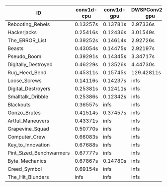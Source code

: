 |ID|conv1d-cpu|conv1d-gpu|DWSPConv2D-gpu|gemm-gpu|avg|
|-|-|-|-|-|-|
|Rebooting_Rebels|0.13257s|0.13781s|2.97336s|1.73841s|1.24554s|
|Hackerjacks|0.25416s|0.12436s|3.01549s|1.92616s|1.33004s|
|The_ERROR_List|0.39252s|0.14614s|2.92726s|1.92790s|1.34846s|
|Beasts|0.43054s|0.14475s|2.92197s|1.90530s|1.35064s|
|Pseudo_Boom|0.39291s|0.14345s|3.34717s|2.02145s|1.47624s|
|Digitally_Destroyed|0.46229s|0.13526s|4.44730s|2.44968s|1.87364s|
|Rug_Heed_Bend|0.45311s|0.15745s|129.42811s|4.42167s|33.61509s|
|Loose_Screws|0.14116s|0.14237s|infs|1.79733s|infs|
|Digital_Destroyers|0.25381s|0.12411s|infs|1.98329s|infs|
|Smalltalk_Dribble|0.25386s|0.12342s|infs|1.96200s|infs|
|Blackouts|0.36557s|infs|infs|1.78518s|infs|
|Gonzo_Brutes|0.41514s|0.37457s|infs|4.44143s|infs|
|Artful_Maneuvers|0.43371s|infs|infs|4.48945s|infs|
|Grapevine_Squad|0.50770s|infs|infs|4.36671s|infs|
|Computer_Crew|0.66083s|infs|infs|4.33853s|infs|
|Key_to_Innovation|0.67688s|infs|infs|4.51014s|infs|
|Pint_Sized_Benchwarmers|0.67777s|infs|infs|4.36170s|infs|
|Byte_Mechanics|0.67867s|0.14780s|infs|4.42112s|infs|
|Creed_Symbol|0.69154s|infs|infs|4.52549s|infs|
|The_Hit_Blunders|infs|infs|infs|4.49100s|infs|
